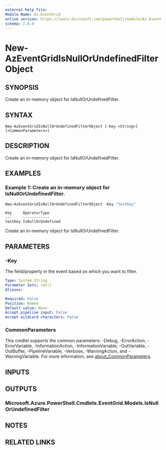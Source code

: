 ```yaml
---
external help file:
Module Name: Az.EventGrid
online version: https://learn.microsoft.com/powershell/module/Az.EventGrid/new-azeventgridisnullorundefinedfilterobject
schema: 2.0.0
---
```


# New-AzEventGridIsNullOrUndefinedFilterObject

## SYNOPSIS
Create an in-memory object for IsNullOrUndefinedFilter.

## SYNTAX

```
New-AzEventGridIsNullOrUndefinedFilterObject [-Key <String>] [<CommonParameters>]
```

## DESCRIPTION
Create an in-memory object for IsNullOrUndefinedFilter.

## EXAMPLES

### Example 1: Create an in-memory object for IsNullOrUndefinedFilter.
```powershell
New-AzEventGridIsNullOrUndefinedFilterObject -Key "testKey"
```

```output
Key     OperatorType
---     ------------
testKey IsNullOrUndefined
```

Create an in-memory object for IsNullOrUndefinedFilter.

## PARAMETERS

### -Key
The field/property in the event based on which you want to filter.

```yaml
Type: System.String
Parameter Sets: (All)
Aliases:

Required: False
Position: Named
Default value: None
Accept pipeline input: False
Accept wildcard characters: False
```

### CommonParameters
This cmdlet supports the common parameters: -Debug, -ErrorAction, -ErrorVariable, -InformationAction, -InformationVariable, -OutVariable, -OutBuffer, -PipelineVariable, -Verbose, -WarningAction, and -WarningVariable. For more information, see [about_CommonParameters](http://go.microsoft.com/fwlink/?LinkID=113216).

## INPUTS

## OUTPUTS

### Microsoft.Azure.PowerShell.Cmdlets.EventGrid.Models.IsNullOrUndefinedFilter

## NOTES

## RELATED LINKS

